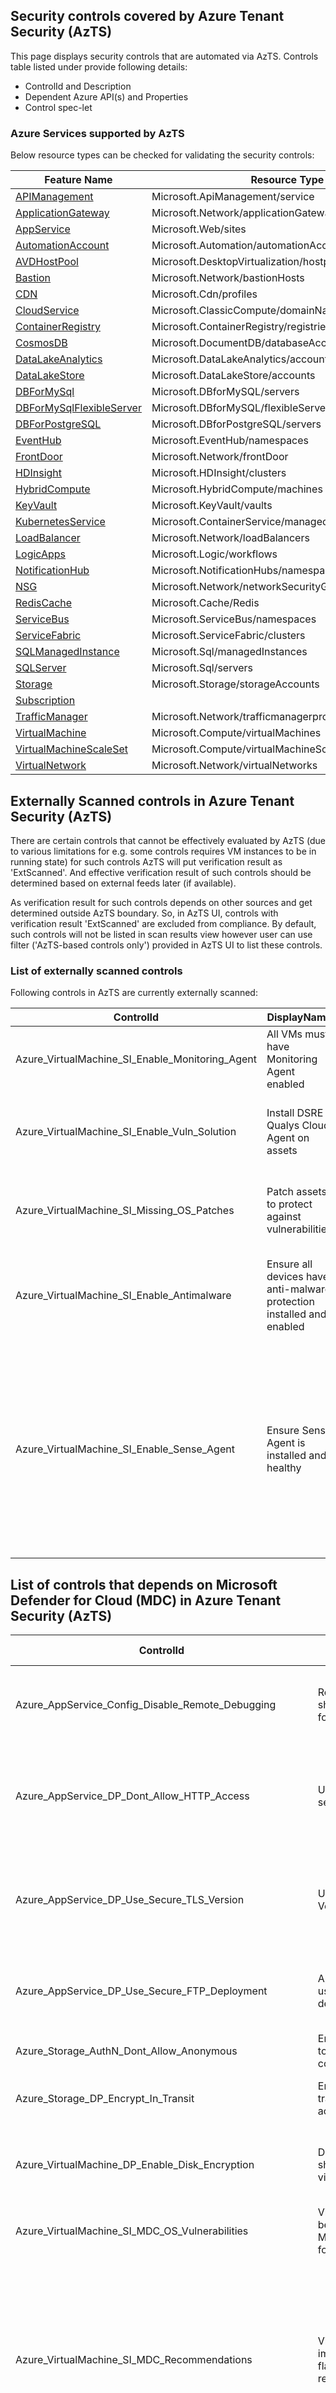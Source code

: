 ## Security controls covered by Azure Tenant Security (AzTS)

This page displays security controls that are automated via AzTS. Controls table listed under provide following details:
- ControlId and Description
- Dependent Azure API(s) and Properties
- Control spec-let

### Azure Services supported by AzTS

Below resource types can be checked for validating the security controls:

|Feature Name|Resource Type|
|---|---|
|[APIManagement](Feature/APIManagement.md)|Microsoft.ApiManagement/service|
|[ApplicationGateway](Feature/ApplicationGateway.md)|Microsoft.Network/applicationGateways|
|[AppService](Feature/AppService.md)|Microsoft.Web/sites|
|[AutomationAccount](Feature/AutomationAccounts.md)|Microsoft.Automation/automationAccounts|
|[AVDHostPool](Feature/AVDHostPool.md)|Microsoft.DesktopVirtualization/hostpools|
|[Bastion](Feature/Bastion.md)|Microsoft.Network/bastionHosts|
|[CDN](Feature/CDN.md)|Microsoft.Cdn/profiles|
|[CloudService](Feature/CloudService.md)|Microsoft.ClassicCompute/domainNames|
|[ContainerRegistry](Feature/ContainerRegistry.md)|Microsoft.ContainerRegistry/registries|
|[CosmosDB](Feature/CosmosDB.md)|Microsoft.DocumentDB/databaseAccounts|
|[DataLakeAnalytics](Feature/DataLakeAnalytics.md)|Microsoft.DataLakeAnalytics/accounts|
|[DataLakeStore](Feature/DataLakeStore.md)|Microsoft.DataLakeStore/accounts|
|[DBForMySql](Feature/DBForMySql.md)|Microsoft.DBforMySQL/servers|
|[DBForMySqlFlexibleServer](Feature/DBForMySqlFlexibleServer.md)|Microsoft.DBforMySQL/flexibleServers|
|[DBForPostgreSQL](Feature/DBForPostgreSQL.md)|Microsoft.DBforPostgreSQL/servers|
|[EventHub](Feature/EventHub.md)|Microsoft.EventHub/namespaces|
|[FrontDoor](Feature/FrontDoor.md)|Microsoft.Network/frontDoor|
|[HDInsight](Feature/HDInsight.md)|Microsoft.HDInsight/clusters|
|[HybridCompute](Feature/HybridCompute.md)|Microsoft.HybridCompute/machines|
|[KeyVault](Feature/KeyVault.md)|Microsoft.KeyVault/vaults|
|[KubernetesService](Feature/KubernetesService.md)|Microsoft.ContainerService/managedClusters|
|[LoadBalancer](Feature/LoadBalancer.md)|Microsoft.Network/loadBalancers |
|[LogicApps](Feature/LogicApps.md)|Microsoft.Logic/workflows|
|[NotificationHub](Feature/NotificationHub.md)|Microsoft.NotificationHubs/namespaces/notificationHubs|
|[NSG](Feature/NSG.md)|Microsoft.Network/networkSecurityGroups|
|[RedisCache](Feature/RedisCache.md)|Microsoft.Cache/Redis|
|[ServiceBus](Feature/ServiceBus.md)|Microsoft.ServiceBus/namespaces|
|[ServiceFabric](Feature/ServiceFabric.md)|Microsoft.ServiceFabric/clusters|
|[SQLManagedInstance](Feature/SQLManagedInstance.md)|Microsoft.Sql/managedInstances|
|[SQLServer](Feature/SQLServer.md)|Microsoft.Sql/servers|
|[Storage](Feature/Storage.md)|Microsoft.Storage/storageAccounts|
|[Subscription](Feature/SubscriptionCore.md)|
|[TrafficManager](Feature/TrafficManager.md)|Microsoft.Network/trafficmanagerprofiles|
|[VirtualMachine](Feature/VirtualMachine.md)|Microsoft.Compute/virtualMachines|
|[VirtualMachineScaleSet](Feature/VirtualMachineScaleSet.md)|Microsoft.Compute/virtualMachineScaleSets|
|[VirtualNetwork](Feature/VirtualNetwork.md)|Microsoft.Network/virtualNetworks|


## Externally Scanned controls in Azure Tenant Security (AzTS)

There are certain controls that cannot be effectively evaluated by AzTS (due to various limitations for e.g. some controls requires VM instances to be in running state) for such controls AzTS will put verification result as 'ExtScanned'. And effective verification result of such controls should be determined based on external feeds later (if available). 

As verification result for such controls depends on other sources and get determined outside AzTS boundary. So, in AzTS UI, controls with verification result 'ExtScanned' are excluded from compliance. By default, such controls will not be listed in scan results view however user can use filter ('AzTS-based controls only') provided in AzTS UI to list these controls.

### List of externally scanned controls

Following controls in AzTS are currently externally scanned:

| ControlId | DisplayName | Description |
|-----------|-------------|-------------|
| Azure_VirtualMachine_SI_Enable_Monitoring_Agent | All VMs must have Monitoring Agent enabled | All VMs must have Monitoring Agent enabled |
| Azure_VirtualMachine_SI_Enable_Vuln_Solution | Install DSRE Qualys Cloud Agent on assets | Vulnerability assessment solution should be installed on VM |
| Azure_VirtualMachine_SI_Missing_OS_Patches | Patch assets to protect against vulnerabilities | Virtual Machine must have all the required OS patches installed |
| Azure_VirtualMachine_SI_Enable_Antimalware | Ensure all devices have anti-malware protection installed and enabled | Antimalware must be enabled with real time protection on Virtual Machine |
| Azure_VirtualMachine_SI_Enable_Sense_Agent | Ensure Sense Agent is installed and healthy | Sense Agent provides Threat and Vulnerability Management (TVM) data and other enhanced telemetry to the backend Microsoft Defender Advanced Threat Protection (MDATP) instance |


## List of controls that depends on Microsoft Defender for Cloud (MDC) in Azure Tenant Security (AzTS)

| ControlId | DisplayName | Description | MDC Recommendation(s) |
|-----------|-------------|-------------|-----------------------|
|Azure_AppService_Config_Disable_Remote_Debugging|Remote debugging should be turned off for Web Applications|Remote debugging must be turned off for App Service|Remote debugging should be turned off for Function App,<br>Remote debugging should be turned off for Web Applications|
| Azure_AppService_DP_Dont_Allow_HTTP_Access | Use HTTPS for app services | App Service must only be accessible over HTTPS | Web Application should only be accessible over HTTPS, <br><br>Function App should only be accessible over HTTPS |
| Azure_AppService_DP_Use_Secure_TLS_Version | Use Approved TLS Version in App Service | Use approved version of TLS for the App Service | TLS should be updated to the latest version for web apps, <br><br>TLS should be updated to the latest version for function apps |
| Azure_AppService_DP_Use_Secure_FTP_Deployment | App Services should use secure FTP deployments | App Services should use secure FTP deployments | FTPS should be required in web apps, <br><br>FTPS should be required in function apps |
| Azure_Storage_AuthN_Dont_Allow_Anonymous | Ensure secure access to storage account containers | The Access Type for containers must not be set to 'Anonymous' | Storage account public access should be disallowed |
| Azure_Storage_DP_Encrypt_In_Transit | Enable Secure transfer to storage accounts | HTTPS protocol must be used for accessing Storage Account resources | Secure transfer to storage accounts should be enabled |
| Azure_VirtualMachine_DP_Enable_Disk_Encryption | Disk encryption should be applied on virtual machines | Disk encryption must be enabled on both OS and data disks for Windows Virtual Machine | Virtual machines should encrypt temp disks, caches, and data flows between Compute and Storage resources |
| Azure_VirtualMachine_SI_MDC_OS_Vulnerabilities | Virtual Machine must be in a healthy state in Microsoft Defender for Cloud |Virtual Machine must be in a healthy state in Microsoft Defender for Cloud | Machines should be configured securely |
| Azure_VirtualMachine_SI_MDC_Recommendations | Virtual Machine must implement all the flagged MDC recommendations | Virtual Machine must implement all the flagged MDC recommendations | Virtual machines should encrypt temp disks, caches, and data flows between Compute and Storage resources, <br><br>Adaptive application controls for defining safe applications should be enabled on your machines, <br><br>Machines should have a vulnerability assessment solution |
| Azure_VirtualMachine_SI_Enable_Vuln_Solution | Install DSRE Qualys Cloud Agent on assets | Vulnerability assessment solution should be installed on VM | Machines should have a vulnerability assessment solution |
| Azure_VirtualMachine_NetSec_Dont_Open_Restricted_Ports | Management ports must not be open on machines | Do not leave restricted ports open on Virtual Machines | Management ports of virtual machines should be protected with just-in-time network access control |
| Azure_VNet_NetSec_Configure_NSG | Associate Subnets with a Network Security Group | NSG should be used for subnets in a virtual network to permit traffic only on required inbound/outbound ports. NSGs should not have a rule to allow any-to-any traffic | Subnets should be associated with a network security group |
| Azure_Subscription_AuthZ_Remove_Deprecated_Accounts | Remove Orphaned accounts from your subscription(s) | Deprecated/stale accounts must not be present on the subscription | Deprecated accounts should be removed from subscriptions |
|Azure_Subscription_Config_MDC_Defender_Plans|Enable all Azure Defender plans in Microsoft Defender for Cloud|Enable all Azure Defender plans in Microsoft Defender for Cloud| Microsoft Defender for DNS should be enabled,<br>Microsoft Defender for Resource Manager should be enabled,<br>Microsoft Defender for Azure SQL Database servers should be enabled,<br>Microsoft Defender for Storage should be enabled,<br>Microsoft Defender for App Service should be enabled,<br>Microsoft Defender for servers should be enabled,<br>Microsoft Defender for SQL servers on machines should be enabled,<br>Microsoft Defender for Key Vault should be enabled,<br>Microsoft Defender for Containers should be enabled
| Azure_RedisCache_DP_Use_SSL_Port | Non-SSL port must not be enabled for Redis Cache | Non-SSL port must not be enabled for Redis Cache | Redis Cache should allow access only via SSL |
| Azure_ServiceFabric_DP_Set_Property_ClusterProtectionLevel | The ClusterProtectionLevel property must be set to EncryptAndSign for Service Fabric clusters |The ClusterProtectionLevel property must be set to EncryptAndSign for Service Fabric clusters | Service Fabric clusters should have the ClusterProtectionLevel property set to EncryptAndSign |
|Azure_ServiceFabric_AuthN_Client_AuthN_AAD_Only|Use Azure Active directory for client authentication on Service Fabric clusters|Client authentication must be performed only via Azure Active Directory|Service Fabric clusters should only use Azure Active Directory for client authentication|
| Azure_SQLDatabase_AuthZ_Use_AAD_Admin | Use AAD Authentication for SQL Database | Enable Azure AD admin for the SQL Database | SQL servers should have an Azure Active Directory administrator provisioned |
| Azure_SQLDatabase_DP_Enable_TDE | Enable Transparent Data Encryption on SQL databases | Enable Transparent Data Encryption on SQL databases | Transparent Data Encryption on SQL databases should be enabled |

## Frequently Asked Questions (FAQ)

<br>

**Even after remediating my resource, it is still showing as failed against controls in AzTS UI. The controls depends on MDC Assessment. What should I do?**

**NOTE:** *Kindly make sure that the resource(s) is(are) already fixed. The controls which depends on MDC assessment could be found [here](#list-of-controls-that-depends-on-microsoft-defender-for-cloud-mdc-in-azure-tenant-security-azts).* 

If a control depends on MDC assessment(s), validate if resource is in healthy state as per MDC recommendation(s), to validate please follow below mentioned steps:

1. Go to **Azure Portal**.
2. Search for **Microsoft Defender for Cloud** and **open** that.

    ![Image](../Images/MDCEvaluationImage1.png)

3. Click on **Recommendation under the General tab**, in the left side panel.

    ![Image](../Images/MDCEvaluationImage2.png)

4. Click on the **All Recommendations**.
5. Search for the related [recommendations](#list-of-controls-that-depends-on-microsoft-defender-for-cloud-mdc-in-azure-tenant-security-azts) and open it.

    ![Image](../Images/MDCEvaluationImage3.png)

6. Check the list of **unhealthy resources** to see if your resource is present in that list or not.
7. If your resource(s) is not present in unhealthy resources list, run the scan from AzTS UI and check the status of your resource(s).
8. If your resource(s) is present in **unhealthy resources list** and **'Fix' button is available** in the bottom, select the resource(s) that you need to remediate and click on 'Fix' button and wait till your resource(s) show up in **healthy resources list**.

    ![Image](../Images/MDCEvaluationImage4.png)
 
9. If your resource(s) is present in **unhealthy resources list** and **'Fix' button is not available** in the bottom, you have to wait till the MDC evaluation is refreshed and wait till your resource(s) show up in **healthy resources list**. You can find the **refresh interval** at the top. 

    ![Image](../Images/MDCEvaluationImage5.png)

10. Once your resource(s) appear under healthy resources list, run the scan from AzTS UI to check the status of your resource(s).